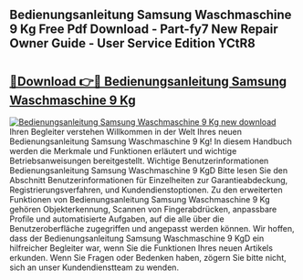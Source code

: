 ## Bedienungsanleitung Samsung Waschmaschine 9 Kg Free Pdf Download - Part-fy7 New Repair Owner Guide - User Service Edition YCtR8

# <h2><a href="http://df2vc1u.blite.top/?on=Bedienungsanleitung+Samsung+Waschmaschine+9+Kg">🔗Download 👉🔴 Bedienungsanleitung Samsung Waschmaschine 9 Kg</a></h2>

[![Bedienungsanleitung Samsung Waschmaschine 9 Kg new download](https://i.imgur.com/lujVjoI.png)](http://df2vc1u.blite.top/?on=Bedienungsanleitung+Samsung+Waschmaschine+9+Kg)
Ihren Begleiter verstehen Willkommen in der Welt Ihres neuen Bedienungsanleitung Samsung Waschmaschine 9 Kg! In diesem Handbuch werden die Merkmale und Funktionen erläutert und wichtige Betriebsanweisungen bereitgestellt. Wichtige Benutzerinformationen Bedienungsanleitung Samsung Waschmaschine 9 KgD Bitte lesen Sie den Abschnitt Benutzerinformationen für Einzelheiten zur Garantieabdeckung, Registrierungsverfahren, und Kundendienstoptionen. Zu den erweiterten Funktionen von Bedienungsanleitung Samsung Waschmaschine 9 Kg gehören Objekterkennung, Scannen von Fingerabdrücken, anpassbare Profile und automatisierte Aufgaben, auf die alle über die Benutzeroberfläche zugegriffen und angepasst werden können. Wir hoffen, dass der Bedienungsanleitung Samsung Waschmaschine 9 KgD ein hilfreicher Begleiter war, wenn Sie die Funktionen Ihres neuen Artikels erkunden. Wenn Sie Fragen oder Bedenken haben, zögern Sie bitte nicht, sich an unser Kundendienstteam zu wenden.
